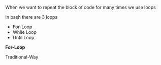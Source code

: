 When we want to repeat the block of code for many times we use loops

In bash there are 3 loops 

* For-Loop
* While Loop
* Until Loop


**For-Loop**

Traditional-Way

  
